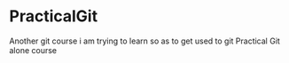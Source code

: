 # PracticalGit
Another git course i am trying to learn so as to get used to git
Practical Git alone course 
